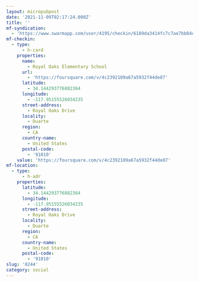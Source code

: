 ```yaml
---
layout: micropubpost
date: '2021-11-09T02:17:24.000Z'
title: ''
mf-syndication:
  - 'https://www.swarmapp.com/user/4195/checkin/6189da3414fc7c7ae7bb84e7'
mf-checkin:
  - type:
      - h-card
    properties:
      name:
        - Royal Oaks Elementary School
      url:
        - 'https://foursquare.com/v/4c2392109a67a5932f44de87'
      latitude:
        - 34.144293776882364
      longitude:
        - -117.95155526034235
      street-address:
        - Royal Oaks Drive
      locality:
        - Duarte
      region:
        - CA
      country-name:
        - United States
      postal-code:
        - '91010'
    value: 'https://foursquare.com/v/4c2392109a67a5932f44de87'
mf-location:
  - type:
      - h-adr
    properties:
      latitude:
        - 34.144293776882364
      longitude:
        - -117.95155526034235
      street-address:
        - Royal Oaks Drive
      locality:
        - Duarte
      region:
        - CA
      country-name:
        - United States
      postal-code:
        - '91010'
slug: '8244'
category: social
---
```

